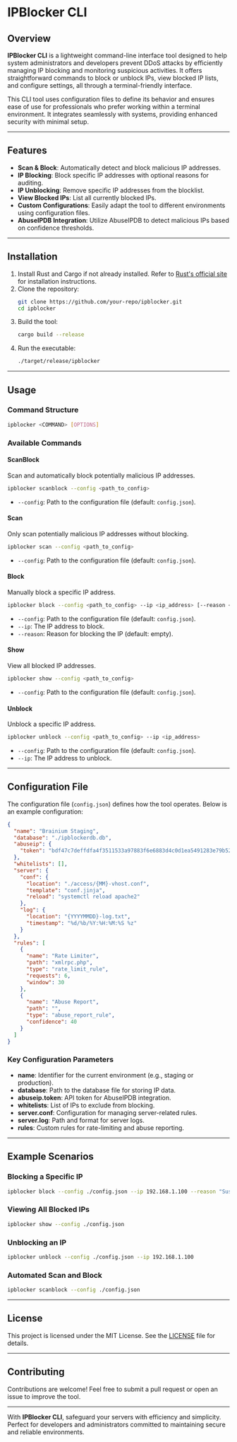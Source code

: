 # IPBlocker CLI

## Overview

**IPBlocker CLI** is a lightweight command-line interface tool designed to help system administrators and developers prevent DDoS attacks by efficiently managing IP blocking and monitoring suspicious activities. It offers straightforward commands to block or unblock IPs, view blocked IP lists, and configure settings, all through a terminal-friendly interface.

This CLI tool uses configuration files to define its behavior and ensures ease of use for professionals who prefer working within a terminal environment. It integrates seamlessly with systems, providing enhanced security with minimal setup.

---

## Features

- **Scan & Block**: Automatically detect and block malicious IP addresses.
- **IP Blocking**: Block specific IP addresses with optional reasons for auditing.
- **IP Unblocking**: Remove specific IP addresses from the blocklist.
- **View Blocked IPs**: List all currently blocked IPs.
- **Custom Configurations**: Easily adapt the tool to different environments using configuration files.
- **AbuseIPDB Integration**: Utilize AbuseIPDB to detect malicious IPs based on confidence thresholds.

---

## Installation

1. Install Rust and Cargo if not already installed. Refer to [Rust's official site](https://www.rust-lang.org/) for installation instructions.
2. Clone the repository:
   ```bash
   git clone https://github.com/your-repo/ipblocker.git
   cd ipblocker
   ```
3. Build the tool:
   ```bash
   cargo build --release
   ```
4. Run the executable:
   ```bash
   ./target/release/ipblocker
   ```

---

## Usage

### Command Structure

```bash
ipblocker <COMMAND> [OPTIONS]
```

### Available Commands

#### **ScanBlock**
Scan and automatically block potentially malicious IP addresses.

```bash
ipblocker scanblock --config <path_to_config>
```

- `--config`: Path to the configuration file (default: `config.json`).

#### **Scan**
Only scan potentially malicious IP addresses without blocking.

```bash
ipblocker scan --config <path_to_config>
```

- `--config`: Path to the configuration file (default: `config.json`).

#### **Block**
Manually block a specific IP address.

```bash
ipblocker block --config <path_to_config> --ip <ip_address> [--reason <reason>]
```

- `--config`: Path to the configuration file (default: `config.json`).
- `--ip`: The IP address to block.
- `--reason`: Reason for blocking the IP (default: empty).

#### **Show**
View all blocked IP addresses.

```bash
ipblocker show --config <path_to_config>
```

- `--config`: Path to the configuration file (default: `config.json`).

#### **Unblock**
Unblock a specific IP address.

```bash
ipblocker unblock --config <path_to_config> --ip <ip_address>
```

- `--config`: Path to the configuration file (default: `config.json`).
- `--ip`: The IP address to unblock.

---

## Configuration File

The configuration file (`config.json`) defines how the tool operates. Below is an example configuration:

```json
{
  "name": "Brainium Staging",
  "database": "./ipblockerdb.db",
  "abuseip": {
    "token": "bdf47c7deffdfa4f3511533a97883f6e6883d4c0d1ea5491283e79b52d26b017b9c1ea954ccb64eb"
  },
  "whitelists": [],
  "server": {
    "conf": {
      "location": "./access/{MM}-vhost.conf",
      "template": "conf.jinja",
      "reload": "systemctl reload apache2"
    },
    "log": {
      "location": "{YYYYMMDD}-log.txt",
      "timestamp": "%d/%b/%Y:%H:%M:%S %z"
    }
  },
  "rules": [
    {
      "name": "Rate Limiter",
      "path": "xmlrpc.php",
      "type": "rate_limit_rule",
      "requests": 6,
      "window": 30
    },
    {
      "name": "Abuse Report",
      "path": "",
      "type": "abuse_report_rule",
      "confidence": 40
    }
  ]
}
```

### Key Configuration Parameters

- **name**: Identifier for the current environment (e.g., staging or production).
- **database**: Path to the database file for storing IP data.
- **abuseip.token**: API token for AbuseIPDB integration.
- **whitelists**: List of IPs to exclude from blocking.
- **server.conf**: Configuration for managing server-related rules.
- **server.log**: Path and format for server logs.
- **rules**: Custom rules for rate-limiting and abuse reporting.

---

## Example Scenarios

### Blocking a Specific IP

```bash
ipblocker block --config ./config.json --ip 192.168.1.100 --reason "Suspicious activity detected"
```

### Viewing All Blocked IPs

```bash
ipblocker show --config ./config.json
```

### Unblocking an IP

```bash
ipblocker unblock --config ./config.json --ip 192.168.1.100
```

### Automated Scan and Block

```bash
ipblocker scanblock --config ./config.json
```

---

## License

This project is licensed under the MIT License. See the [LICENSE](LICENSE) file for details.

---

## Contributing

Contributions are welcome! Feel free to submit a pull request or open an issue to improve the tool.

---

With **IPBlocker CLI**, safeguard your servers with efficiency and simplicity. Perfect for developers and administrators committed to maintaining secure and reliable environments.